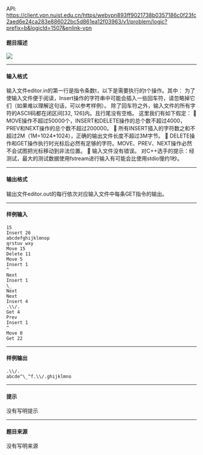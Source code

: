 API: https://client.vpn.nuist.edu.cn/https/webvpn893ff9021738b0357186c0f23fc2aed6e24ca283e886022bc5d861ea12f03963/v1/problem/logic?prefix=b&logicId=1507&enlink-vpn

#### 题目描述

![](../file/1507_0.jpg)

---

#### 输入格式

输入文件editor.in的第一行是指令条数t，以下是需要执行的t个操作。其中： 为了使输入文件便于阅读，Insert操作的字符串中可能会插入一些回车符，请忽略掉它们（如果难以理解这句话，可以参考样例）。 除了回车符之外，输入文件的所有字符的ASCII码都在闭区间\[32, 126\]内。且行尾没有空格。 这里我们有如下假定：  MOVE操作不超过50000个，INSERT和DELETE操作的总个数不超过4000，PREV和NEXT操作的总个数不超过200000。  所有INSERT插入的字符数之和不超过2M（1M=1024\*1024），正确的输出文件长度不超过3M字节。  DELETE操作和GET操作执行时光标后必然有足够的字符。MOVE、PREV、NEXT操作必然不会试图把光标移动到非法位置。  输入文件没有错误。 对C++选手的提示：经测试，最大的测试数据使用fstream进行输入有可能会比使用stdio慢约1秒。

---

#### 输出格式

输出文件editor.out的每行依次对应输入文件中每条GET指令的输出。

---

#### 样例输入
```
15
Insert 26
abcdefghijklmnop
qrstuv wxy
Move 15
Delete 11
Move 5
Insert 1
^
Next
Insert 1
\_
Next
Next
Insert 4
.\\/.
Get 4
Prev
Insert 1
^
Move 0
Get 22

```

---

#### 样例输出
```
.\\/.
abcde^\_^f.\\/.ghijklmno

```

---

#### 提示

没有写明提示

---

#### 题目来源

没有写明来源